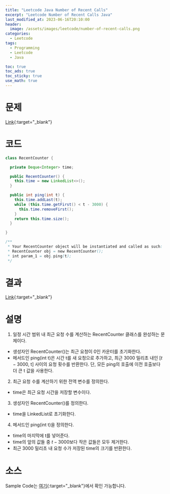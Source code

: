 ```yaml
---
title: "Leetcode Java Number of Recent Calls"
excerpt: "Leetcode Number of Recent Calls Java"
last_modified_at: 2023-06-16T20:10:00
header:
  image: /assets/images/leetcode/number-of-recent-calls.png
categories:
  - Leetcode
tags:
  - Programming
  - Leetcode
  - Java

toc: true
toc_ads: true
toc_sticky: true
use_math: true
---
```

# 문제
[Link](https://leetcode.com/problems/number-of-recent-calls){:target="_blank"}

# 코드
```java
class RecentCounter {

  private Deque<Integer> time;

  public RecentCounter() {
    this.time = new LinkedList<>();
  }

  public int ping(int t) {
    this.time.addLast(t);
    while (this.time.getFirst() < t - 3000) {
      this.time.removeFirst();
    }
    return this.time.size();
  }

}

/**
 * Your RecentCounter object will be instantiated and called as such:
 * RecentCounter obj = new RecentCounter();
 * int param_1 = obj.ping(t);
 */
```

# 결과
[Link](https://leetcode.com/problems/number-of-recent-calls/submissions/972543139/){:target="_blank"}

# 설명
1. 일정 시간 범위 내 최근 요청 수를 계산하는 RecentCounter 클래스를 완성하는 문제이다.
- 생성자인 RecentCounter()는 최근 요청이 0인 카운터를 초기화한다.
- 메서드인 ping(int t)은 시간 t를 새 요청으로 추가하고, 최근 3000 밀리초 내인 [$t - 3000$, t] 사이의 요청 횟수를 반환한다. 단, 모든 ping의 호출에 이전 호출보다 더 큰 t 값을 사용한다.

2. 최근 요청 수를 계산하기 위한 전역 변수를 정의한다.
- time은 최근 요청 시간을 저장할 변수이다.

3. 생성자인 RecentCounter()를 정의한다.
- time을 LinkedList로 초기화한다.

4. 메서드인 ping(int t)을 정의한다.
- time의 마지막에 t를 넣어준다.
- time의 앞의 값들 중 $t - 3000$보다 작은 값들은 모두 제거한다.
- 최근 3000 밀리초 내 요청 수가 저장된 time의 크기를 반환한다.

# 소스
Sample Code는 [여기](https://github.com/GracefulSoul/leetcode/blob/master/src/main/java/gracefulsoul/problems/NumberOfRecentCalls.java){:target="_blank"}에서 확인 가능합니다.